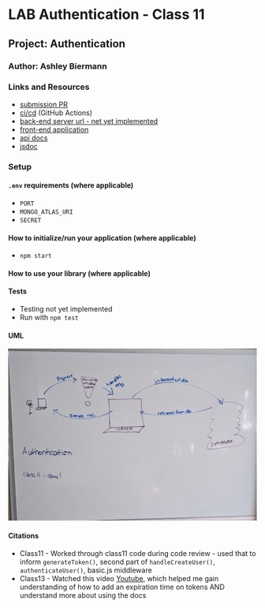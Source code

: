 # LAB Authentication - Class 11

## Project: Authentication

### Author: Ashley Biermann

### Links and Resources

- [submission PR](https://github.com/401-advanced-javascript-ashley-biermann/auth-server/pull/3)
- [ci/cd](https://github.com/401-advanced-javascript-ashley-biermann/notes/tree/master/.github/workflows) (GitHub Actions)
- [back-end server url - net yet implemented]()
- [front-end application]()
- [api docs]()
- [jsdoc]()

### Setup

#### `.env` requirements (where applicable)

- `PORT`
- `MONGO_ATLAS_URI`
- `SECRET`

#### How to initialize/run your application (where applicable)

- `npm start`

#### How to use your library (where applicable)

#### Tests
- Testing not yet implemented
- Run with `npm test `

#### UML

![UML class 11](images/uml-auth-server.jpg)

#### Citations
- Class11 - Worked through class11 code during code review - used that to inform `generateToken()`, second part of `handleCreateUser()`, `authenticateUser()`, basic.js middleware
- Class13 - Watched this video [Youtube](https://www.youtube.com/watch?v=7nafaH9SddU), which helped me gain understanding of how to add an expiration time on tokens AND understand more about using the docs